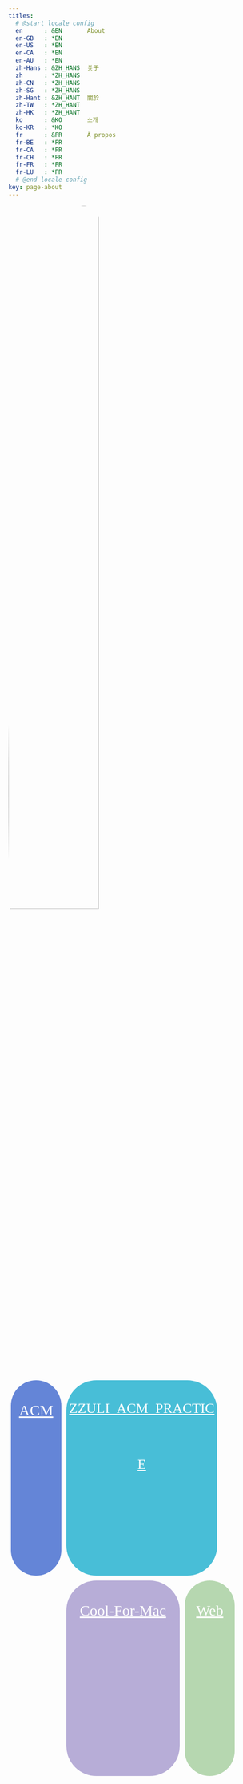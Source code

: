 ```yaml
---
titles:
  # @start locale config
  en      : &EN       About
  en-GB   : *EN
  en-US   : *EN
  en-CA   : *EN
  en-AU   : *EN
  zh-Hans : &ZH_HANS  关于
  zh      : *ZH_HANS
  zh-CN   : *ZH_HANS
  zh-SG   : *ZH_HANS
  zh-Hant : &ZH_HANT  關於
  zh-TW   : *ZH_HANT
  zh-HK   : *ZH_HANT
  ko      : &KO       소개
  ko-KR   : *KO
  fr      : &FR       À propos
  fr-BE   : *FR
  fr-CA   : *FR
  fr-CH   : *FR
  fr-FR   : *FR
  fr-LU   : *FR
  # @end locale config
key: page-about
---
```






<a href="https://github.com/Chivas-Regal">
<img src="https://i.loli.net/2021/10/06/r18V35lIOm2KAdW.jpg"
style="
	display: block;
	width: 60%;
	border-radius: 50%;
	top: 200px;
"></a>

<div style="width: 100%;">
<a href="https://github.com/Chivas-Regal/ACM" style="
color: #ffffff;
display: block;
float: left;
padding: 1%;
width: 20%;
"><div style="
                  background-color: #6485D7;
                  border-radius: 60px; 
                  width: 100%;
                  height: 10%;
                  color: white;
                  text-align: center;
                  font-family: Fira Code;
                  font-size: 30px;
                  line-height: 4;
                  ">ACM</div></a>
<a href="https://github.com/Chivas-Regal/ZZULI_ACM_PRACTICE" style="
color: #ffffff;
display: block;
float: left;
padding: 5px;
width: 60%;
"><div style="
                  background-color: #48BED7;
                  border-radius: 60px; 
                  width: 100%;
                  height: 10%;
                  color: white;
                  text-align: center;
                  font-family: Fira Code;
                  font-size: 200%;
                  line-height: 4;
                  ">ZZULI_ACM_PRACTICE</div></a>
<a href="https://github.com/Chivas-Regal/Cool-For-Mac" style="
color: #ffffff;
display: block;
float: left;
width: 45%;
padding: 5px;
"><div style="
                  background-color: #B7ADD7;
                  border-radius: 60px; 
                  width: 100%;
                  height: 10%;
                  color: white;
                  text-align: center;
                  font-family: Fira Code;
                  font-size: 30px;
                  line-height: 4;
                  ">Cool-For-Mac</div></a>
<a href="https://github.com/Chivas-Regal/Web" style="
color: #ffffff;
display: block;
float: left;
padding: 5px;
width: 20%;
"><div style="
                  background-color: #B6D7B0;
                  border-radius: 60px; 
                  width: 100%;
                  height: 10%;
                  color: white;
                  text-align: center;
                  font-family: Fira Code;
                  font-size: 30px;
                  line-height: 4;
                  ">Web</div></a>
</div><br><br><br><br><br>
